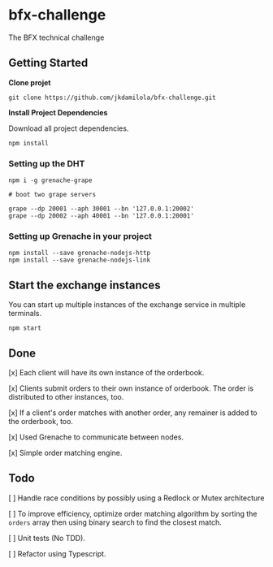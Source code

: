# bfx-challenge
The BFX technical challenge

## Getting Started

**Clone projet**

```
git clone https://github.com/jkdamilola/bfx-challenge.git
```

**Install Project Dependencies**

Download all project dependencies.

```
npm install
```

### Setting up the DHT

```
npm i -g grenache-grape
```

```
# boot two grape servers

grape --dp 20001 --aph 30001 --bn '127.0.0.1:20002'
grape --dp 20002 --aph 40001 --bn '127.0.0.1:20001'
```

### Setting up Grenache in your project

```
npm install --save grenache-nodejs-http
npm install --save grenache-nodejs-link
```


## Start the exchange instances

You can start up multiple instances of the exchange service in multiple terminals.

```
npm start
```

## Done
[x] Each client will have its own instance of the orderbook.

[x] Clients submit orders to their own instance of orderbook. The order is distributed to other instances, too.

[x] If a client's order matches with another order, any remainer is added to the orderbook, too.

[x] Used Grenache to communicate between nodes.

[x] Simple order matching engine.

## Todo

[ ] Handle race conditions by possibly using a Redlock or Mutex architecture

[ ] To improve efficiency, optimize order matching algorithm by sorting the `orders` array then using binary search to find the closest match.

[ ] Unit tests (No TDD).

[ ] Refactor using Typescript.